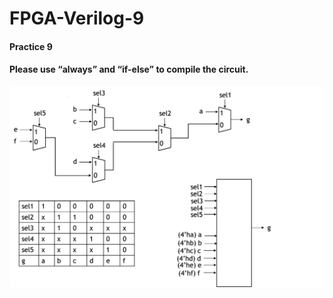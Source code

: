 # FPGA-Verilog-9
#### Practice 9
#### Please use “always” and “if-else” to compile the circuit. 
![image](https://github.com/JoanMCHuang/FPGA-Verilog-9/blob/main/9.png)


